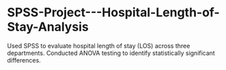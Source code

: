 # SPSS-Project---Hospital-Length-of-Stay-Analysis
Used SPSS to evaluate hospital length of stay (LOS) across three departments. Conducted ANOVA testing to identify statistically significant differences.
